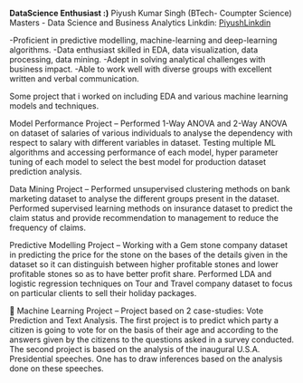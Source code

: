 **DataScience Enthusiast :)**
Piyush Kumar Singh (BTech- Coumpter Science) 
Masters - Data Science and Business Analytics 
Linkdin: [PiyushLinkdin](https://www.linkedin.com/in/piyushkrsingh89/)

-Proficient in predictive modelling, machine-learning and deep-learning algorithms.
-Data enthusiast skilled in EDA, data visualization, data processing, data mining.
-Adept in solving analytical challenges with business impact.
-Able to work well with diverse groups with excellent written and verbal communication.

Some project that i worked on including EDA and various machine learning models and techniques.

Model Performance Project – Performed 1-Way ANOVA and 2-Way ANOVA on dataset of salaries of various individuals to analyse the dependency with respect to salary with different variables in dataset. Testing multiple ML algorithms and accessing performance of each model, hyper parameter tuning of each model to select the best model for production dataset prediction analysis. 

Data Mining Project – Performed unsupervised clustering methods on bank marketing dataset to analyse the different groups present in the dataset. Performed supervised learning methods on insurance dataset to predict the claim status and provide recommendation to management to reduce the frequency of claims.

Predictive Modelling Project – Working with a Gem stone company dataset in predicting the price for the stone on the bases of the details given in the dataset so it can distinguish between higher profitable stones and lower profitable stones so as to have better profit share. Performed LDA and logistic regression techniques on Tour and Travel company dataset to focus on particular clients to sell their holiday packages.

	Machine Learning Project – Project based on 2 case-studies: Vote Prediction and Text Analysis. The first project is to predict which party a citizen is going to vote for on the basis of their age and according to the answers given by the citizens to the questions asked in a survey conducted. The second project is based on the analysis of the inaugural U.S.A. Presidential speeches. One has to draw inferences based on the analysis done on these speeches.
